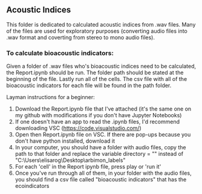 ## Acoustic Indices

This folder is dedicated to calculated acoustic indices from .wav files. Many of the files are used for exploratory purposes (converting audio files into .wav format and coverting from stereo to mono audio files). 

### To calculate bioacoustic indicators:
Given a folder of .wav files who's bioacoustic indices need to be calculated, the Report.ipynb should be run. The folder path should be stated at the beginning of the file.
Lastly run all of the cells.
The csv file with all of the bioacoustic indicators for each file will be found in the path folder.

Layman instructions for a beginner:
1. Download the Report.ipynb file that I've attached (it's the same one on my github with modifications if you don't have Jupyter Notebooks)
2. If one doesn't have an app to read the .ipynb files, I'd recommend downloading VSC (https://code.visualstudio.com/)
3. Open then Report.ipynb file on VSC. If  there are pop-ups because you don't have python installed, download it
4. In your computer, you should have a folder with audio files, copy the path to that folder and replace the variable directory = "<your audio file folder>" instead of  "C:\\Users\\elisarog\\Desktop\\arbimon_labels"
5. For each 'cell' in the Report ipynb file, press play or 'run it' 
6. Once you've run through all of them, in your folder with the audio files, you should find a csv file called "bioacoustic indicators" that has the ecoindicators
